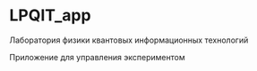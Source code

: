 # LPQIT_app

Лаборатория физики квантовых информационных технологий

Приложение для управления экспериментом
